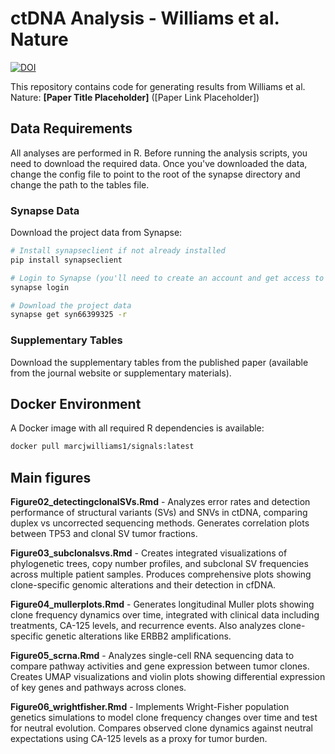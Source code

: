 # ctDNA Analysis - Williams et al. Nature
[![DOI](https://zenodo.org/badge/1013093862.svg)](https://doi.org/10.5281/zenodo.15798215)

This repository contains code for generating results from Williams et al. Nature: **[Paper Title Placeholder]** ([Paper Link Placeholder])

## Data Requirements

All analyses are performed in R. Before running the analysis scripts, you need to download the required data. Once you've downloaded the data, change the config file to point to the root of the synapse directory and change the path to the tables file.

### Synapse Data
Download the project data from Synapse:
```bash
# Install synapseclient if not already installed
pip install synapseclient

# Login to Synapse (you'll need to create an account and get access to the project)
synapse login

# Download the project data
synapse get syn66399325 -r
```

### Supplementary Tables
Download the supplementary tables from the published paper (available from the journal website or supplementary materials).

## Docker Environment

A Docker image with all required R dependencies is available:
```bash
docker pull marcjwilliams1/signals:latest
```

## Main figures

**Figure02_detectingclonalSVs.Rmd** - Analyzes error rates and detection performance of structural variants (SVs) and SNVs in ctDNA, comparing duplex vs uncorrected sequencing methods. Generates correlation plots between TP53 and clonal SV tumor fractions.

**Figure03_subclonalsvs.Rmd** - Creates integrated visualizations of phylogenetic trees, copy number profiles, and subclonal SV frequencies across multiple patient samples. Produces comprehensive plots showing clone-specific genomic alterations and their detection in cfDNA.

**Figure04_mullerplots.Rmd** - Generates longitudinal Muller plots showing clone frequency dynamics over time, integrated with clinical data including treatments, CA-125 levels, and recurrence events. Also analyzes clone-specific genetic alterations like ERBB2 amplifications.

**Figure05_scrna.Rmd** - Analyzes single-cell RNA sequencing data to compare pathway activities and gene expression between tumor clones. Creates UMAP visualizations and violin plots showing differential expression of key genes and pathways across clones.

**Figure06_wrightfisher.Rmd** - Implements Wright-Fisher population genetics simulations to model clone frequency changes over time and test for neutral evolution. Compares observed clone dynamics against neutral expectations using CA-125 levels as a proxy for tumor burden.